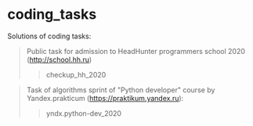 # coding_tasks

Solutions of coding tasks:
> Public task for admission to HeadHunter programmers school 2020 (http://school.hh.ru)
>> checkup_hh_2020

> Task of algorithms sprint of "Python developer" course by Yandex.prakticum (https://praktikum.yandex.ru):
>> yndx.python-dev_2020
